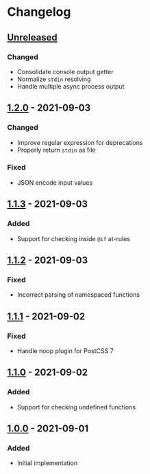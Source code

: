 # Changelog

## [Unreleased][]

### Changed

-   Consolidate console output getter
-   Normalize `stdin` resolving
-   Handle multiple async process output

## [1.2.0][] - 2021-09-03

### Changed

-   Improve regular expression for deprecations
-   Properly return `stdin` as file

### Fixed

-   JSON encode input values

## [1.1.3][] - 2021-09-03

### Added

-   Support for checking inside `@if` at-rules

## [1.1.2][] - 2021-09-03

### Fixed

-   Incorrect parsing of namespaced functions

## [1.1.1][] - 2021-09-02

### Fixed

-   Handle noop plugin for PostCSS 7

## [1.1.0][] - 2021-09-02

### Added

-   Support for checking undefined functions

## [1.0.0][] - 2021-09-01

### Added

-   Initial implementation

[unreleased]: https://github.com/niksy/sass-render-errors/compare/v1.0.0...HEAD
[1.0.0]: https://github.com/niksy/sass-render-errors/tree/v1.0.0
[unreleased]: https://github.com/niksy/sass-render-errors/compare/v1.1.0...HEAD
[1.1.0]: https://github.com/niksy/sass-render-errors/tree/v1.1.0
[unreleased]: https://github.com/niksy/sass-render-errors/compare/v1.1.1...HEAD
[1.1.1]: https://github.com/niksy/sass-render-errors/tree/v1.1.1
[unreleased]: https://github.com/niksy/sass-render-errors/compare/v1.1.2...HEAD
[1.1.2]: https://github.com/niksy/sass-render-errors/tree/v1.1.2
[unreleased]: https://github.com/niksy/sass-render-errors/compare/v1.1.3...HEAD
[1.1.3]: https://github.com/niksy/sass-render-errors/tree/v1.1.3
[unreleased]: https://github.com/niksy/sass-render-errors/compare/v1.2.0...HEAD
[1.2.0]: https://github.com/niksy/sass-render-errors/tree/v1.2.0
